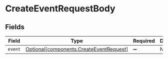 # CreateEventRequestBody


## Fields

| Field                                                                                    | Type                                                                                     | Required                                                                                 | Description                                                                              |
| ---------------------------------------------------------------------------------------- | ---------------------------------------------------------------------------------------- | ---------------------------------------------------------------------------------------- | ---------------------------------------------------------------------------------------- |
| `event`                                                                                  | [Optional[components.CreateEventRequest]](../../models/components/createeventrequest.md) | :heavy_minus_sign:                                                                       | N/A                                                                                      |